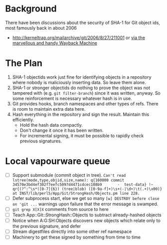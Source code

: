 # Background

There have been discussions about the security of SHA-1 for Git object ids, most famously back in about 2006
* http://kerneltrap.org/mailarchive/git/2006/8/27/211001 or [via the marvellous and handy Wayback Machine](https://web.archive.org/web/20090131233821/http://kerneltrap.org/mailarchive/git/2006/8/27/211001)

# The Plan

1. SHA-1 objectids work just fine for identifying objects in a repository where nobody is maliciously inserting data.  So leave them alone.
2. SHA-1 or stronger objectids do nothing to prove the object was not tampered with (e.g. `git filter-branch`) since it was written, anyway.  So some reinforcement is necessary whatever hash is in use.
3. Git provides hooks, branch namespaces and other types of refs.  There is room to maintain extra data here.
4. Hash everything in the repository and sign the result.  Maintain this efficiently.
    * Hold the hash data compactly.
    * Don't change it once it has been written.
    * For incremental signing, it must be possible to rapidly check previous signatures.

# Local vapourware queue

* [ ] Support submodule (commit object in tree).  `Can't read lstree(mode,type,objid,size,name): q{160000 commit 34570e3bd4ef302f7eefc5097d4471cdcec108b9       -  test-data} !~ qr{(?^:^\s*([0-7]{6}) (tree|blob) ([0-9a-f]+)\s+(-|\d+)\t(.+)\x00)} at INST/lib/perl5/App/Git/StrongHash/Objects.pm line 228.`
* [ ] Defer subprocess start, else we get so many `[w] DESTROY before close on 'git ...` warnings upon failure that the error message is swamped.
* [ ] `git grep X[X]X` comments from source to here
* [ ] Teach App::Git::StrongHash::Objects to subtract already-hashed objects
* [ ] Notice when A:G:SH:Objects discovers new objects which relate only to the previous signature, and defer
* [ ] Stream digestfiles directly into some other ref namespace
* [ ] Machinery to get these signed by something from time to time
